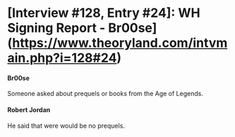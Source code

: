 # [Interview #128, Entry #24]: WH Signing Report - Br00se](https://www.theoryland.com/intvmain.php?i=128#24)

#### Br00se

Someone asked about prequels or books from the Age of Legends.

#### Robert Jordan

He said that were would be no prequels.

